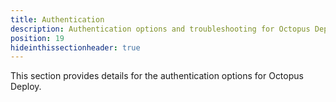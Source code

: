```yaml
---
title: Authentication
description: Authentication options and troubleshooting for Octopus Deploy including our internal provider, Active Directory, Azure AD, and GoogleApps.
position: 19
hideinthissectionheader: true
---
```

This section provides details for the authentication options for Octopus Deploy.
